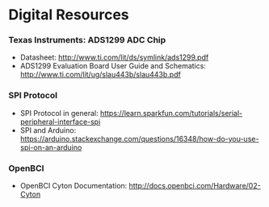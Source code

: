 # Digital Resources

### Texas Instruments: ADS1299 ADC Chip
* Datasheet: http://www.ti.com/lit/ds/symlink/ads1299.pdf
* ADS1299 Evaluation Board User Guide and Schematics: http://www.ti.com/lit/ug/slau443b/slau443b.pdf

### SPI Protocol
* SPI Protocol in general: https://learn.sparkfun.com/tutorials/serial-peripheral-interface-spi
* SPI and Arduino: https://arduino.stackexchange.com/questions/16348/how-do-you-use-spi-on-an-arduino

### OpenBCI
* OpenBCI Cyton Documentation: http://docs.openbci.com/Hardware/02-Cyton
